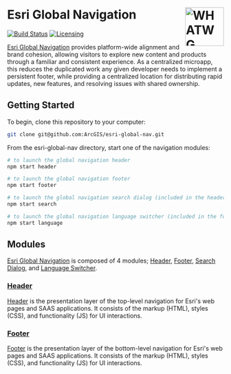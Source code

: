 # Esri Global Navigation [<img src="https://upload.wikimedia.org/wikipedia/commons/5/52/WHATWG_DOM_logo.svg" alt="WHATWG DOM logo" width="90" height="90" align="right">][Esri Global Navigation]

[![Build Status][cli-img]][cli-url]
[![Licensing][lic-img]][lic-url]

[Esri Global Navigation] provides platform-wide alignment and brand cohesion,
allowing visitors to explore new content and products through a familiar and
consistent experience. As a centralized microapp, this reduces the duplicated
work any given developer needs to implement a persistent footer, while
providing a centralized location for distributing rapid updates, new features,
and resolving issues with shared ownership.

## Getting Started

To begin, clone this repository to your computer:

```sh
git clone git@github.com:ArcGIS/esri-global-nav.git
```

From the esri-global-nav directory, start one of the navigation modules:

```sh
# to launch the global navigation header
npm start header

# to launch the global navigation footer
npm start footer

# to launch the global navigation search dialog (included in the header)
npm start search

# to launch the global navigation language switcher (included in the footer)
npm start language
```

## Modules

[Esri Global Navigation] is composed of 4 modules; [Header], [Footer],
[Search Dialog], and [Language Switcher].

### [Header]

[Header] is the presentation layer of the top-level navigation for Esri's web
pages and SAAS applications. It consists of the markup (HTML), styles (CSS),
and functionality (JS) for UI interactions.

### [Footer]

[Footer] is the presentation layer of the bottom-level navigation for Esri's
web pages and SAAS applications. It consists of the markup (HTML), styles
(CSS), and functionality (JS) for UI interactions.

[Esri Global Navigation]: https://github.com/ArcGIS/esri-global-nav
[Header]: https://github.com/ArcGIS/esri-global-nav/tree/master/header
[Footer]: https://github.com/ArcGIS/esri-global-nav/tree/master/footer
[Search Dialog]: https://github.com/ArcGIS/esri-global-nav/tree/master/search
[Language Switcher]: https://github.com/ArcGIS/esri-global-nav/tree/master/language

[cli-url]: https://travis-ci.com/ArcGIS/esri-global-nav
[cli-img]: https://api.travis-ci.com/ArcGIS/esri-global-nav.svg?token=mqvp34VgHUamyk5XDa9d
[lic-url]: LICENSE.md
[lic-img]: https://img.shields.io/badge/license-Apache%202.0-blue.svg
